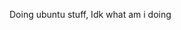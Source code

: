 Doing ubuntu stuff,
Idk what am i doing


<!---
airerby/airerby is a ✨ special ✨ repository because its `README.md` (this file) appears on your GitHub profile.
You can click the Preview link to take a look at your changes.
--->
